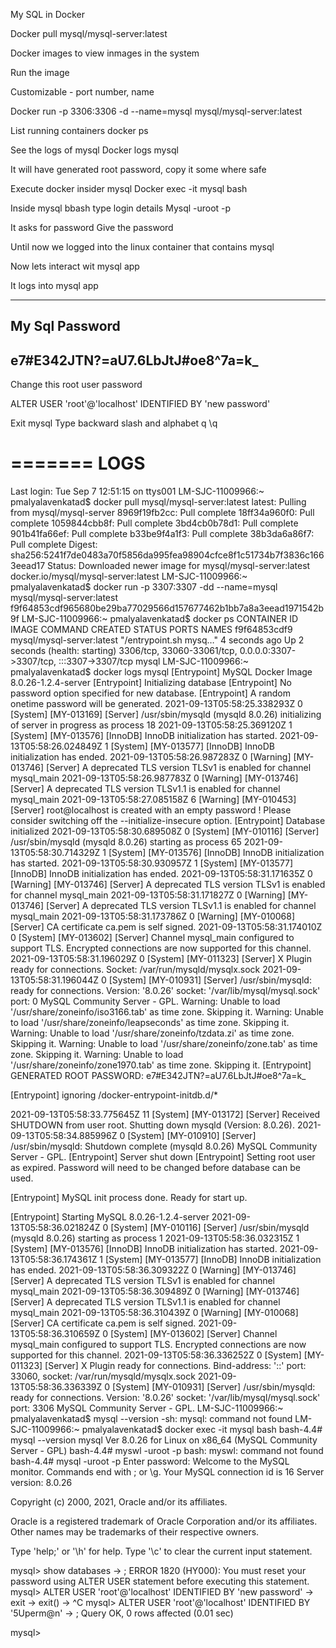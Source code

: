 My SQL in Docker

Docker pull mysql/mysql-server:latest

Docker images to view inmages in the system




Run the image

Customizable - port number, name


Docker run -p 3306:3306 -d --name=mysql mysql/mysql-server:latest



List running containers docker ps

See the logs of mysql
Docker logs mysql

It will have generated root password, copy it some where safe


Execute docker insider mysql
Docker exec -it mysql bash


Inside mysql bbash type login details
Mysql -uroot -p

It asks for password
Give the password

Until now we logged into the linux container that contains mysql

Now lets interact wit mysql app


It logs into mysql app


-------------
My Sql Password
-------------
e7#E342JTN?=aU7.6LbJtJ#oe8^7a=k_
---------------


Change this root user password

ALTER USER 'root'@'localhost' IDENTIFIED BY 'new password'

Exit mysql
 Type backward slash and alphabet q
\q


=======
LOGS
=======
Last login: Tue Sep  7 12:51:15 on ttys001
LM-SJC-11009966:~ pmalyalavenkatad$ docker pull mysql/mysql-server:latest
latest: Pulling from mysql/mysql-server
8969f19fb2cc: Pull complete 
18ff34a960f0: Pull complete 
1059844cbb8f: Pull complete 
3bd4cb0b78d1: Pull complete 
901b41fa66ef: Pull complete 
b33be9f4a1f3: Pull complete 
38b3da6a86f7: Pull complete 
Digest: sha256:5241f7de0483a70f5856da995fea98904cfce8f1c51734b7f3836c1663eead17
Status: Downloaded newer image for mysql/mysql-server:latest
docker.io/mysql/mysql-server:latest
LM-SJC-11009966:~ pmalyalavenkatad$ docker run -p 3307:3307 -dd --name=mysql mysql/mysql-server:latest
f9f64853cdf965680be29ba77029566d157677462b1bb7a8a3eead1971542b9f
LM-SJC-11009966:~ pmalyalavenkatad$ docker ps
CONTAINER ID   IMAGE                       COMMAND                  CREATED         STATUS                            PORTS                                                                  NAMES
f9f64853cdf9   mysql/mysql-server:latest   "/entrypoint.sh mysq…"   4 seconds ago   Up 2 seconds (health: starting)   3306/tcp, 33060-33061/tcp, 0.0.0.0:3307->3307/tcp, :::3307->3307/tcp   mysql
LM-SJC-11009966:~ pmalyalavenkatad$ docker logs mysql
[Entrypoint] MySQL Docker Image 8.0.26-1.2.4-server
[Entrypoint] Initializing database
[Entrypoint] No password option specified for new database.
[Entrypoint]   A random onetime password will be generated.
2021-09-13T05:58:25.338293Z 0 [System] [MY-013169] [Server] /usr/sbin/mysqld (mysqld 8.0.26) initializing of server in progress as process 18
2021-09-13T05:58:25.369120Z 1 [System] [MY-013576] [InnoDB] InnoDB initialization has started.
2021-09-13T05:58:26.024849Z 1 [System] [MY-013577] [InnoDB] InnoDB initialization has ended.
2021-09-13T05:58:26.987283Z 0 [Warning] [MY-013746] [Server] A deprecated TLS version TLSv1 is enabled for channel mysql_main
2021-09-13T05:58:26.987783Z 0 [Warning] [MY-013746] [Server] A deprecated TLS version TLSv1.1 is enabled for channel mysql_main
2021-09-13T05:58:27.085158Z 6 [Warning] [MY-010453] [Server] root@localhost is created with an empty password ! Please consider switching off the --initialize-insecure option.
[Entrypoint] Database initialized
2021-09-13T05:58:30.689508Z 0 [System] [MY-010116] [Server] /usr/sbin/mysqld (mysqld 8.0.26) starting as process 65
2021-09-13T05:58:30.714329Z 1 [System] [MY-013576] [InnoDB] InnoDB initialization has started.
2021-09-13T05:58:30.930957Z 1 [System] [MY-013577] [InnoDB] InnoDB initialization has ended.
2021-09-13T05:58:31.171635Z 0 [Warning] [MY-013746] [Server] A deprecated TLS version TLSv1 is enabled for channel mysql_main
2021-09-13T05:58:31.171827Z 0 [Warning] [MY-013746] [Server] A deprecated TLS version TLSv1.1 is enabled for channel mysql_main
2021-09-13T05:58:31.173786Z 0 [Warning] [MY-010068] [Server] CA certificate ca.pem is self signed.
2021-09-13T05:58:31.174010Z 0 [System] [MY-013602] [Server] Channel mysql_main configured to support TLS. Encrypted connections are now supported for this channel.
2021-09-13T05:58:31.196029Z 0 [System] [MY-011323] [Server] X Plugin ready for connections. Socket: /var/run/mysqld/mysqlx.sock
2021-09-13T05:58:31.196044Z 0 [System] [MY-010931] [Server] /usr/sbin/mysqld: ready for connections. Version: '8.0.26'  socket: '/var/lib/mysql/mysql.sock'  port: 0  MySQL Community Server - GPL.
Warning: Unable to load '/usr/share/zoneinfo/iso3166.tab' as time zone. Skipping it.
Warning: Unable to load '/usr/share/zoneinfo/leapseconds' as time zone. Skipping it.
Warning: Unable to load '/usr/share/zoneinfo/tzdata.zi' as time zone. Skipping it.
Warning: Unable to load '/usr/share/zoneinfo/zone.tab' as time zone. Skipping it.
Warning: Unable to load '/usr/share/zoneinfo/zone1970.tab' as time zone. Skipping it.
[Entrypoint] GENERATED ROOT PASSWORD: e7#E342JTN?=aU7.6LbJtJ#oe8^7a=k_

[Entrypoint] ignoring /docker-entrypoint-initdb.d/*

2021-09-13T05:58:33.775645Z 11 [System] [MY-013172] [Server] Received SHUTDOWN from user root. Shutting down mysqld (Version: 8.0.26).
2021-09-13T05:58:34.885996Z 0 [System] [MY-010910] [Server] /usr/sbin/mysqld: Shutdown complete (mysqld 8.0.26)  MySQL Community Server - GPL.
[Entrypoint] Server shut down
[Entrypoint] Setting root user as expired. Password will need to be changed before database can be used.

[Entrypoint] MySQL init process done. Ready for start up.

[Entrypoint] Starting MySQL 8.0.26-1.2.4-server
2021-09-13T05:58:36.021824Z 0 [System] [MY-010116] [Server] /usr/sbin/mysqld (mysqld 8.0.26) starting as process 1
2021-09-13T05:58:36.032315Z 1 [System] [MY-013576] [InnoDB] InnoDB initialization has started.
2021-09-13T05:58:36.174361Z 1 [System] [MY-013577] [InnoDB] InnoDB initialization has ended.
2021-09-13T05:58:36.309322Z 0 [Warning] [MY-013746] [Server] A deprecated TLS version TLSv1 is enabled for channel mysql_main
2021-09-13T05:58:36.309489Z 0 [Warning] [MY-013746] [Server] A deprecated TLS version TLSv1.1 is enabled for channel mysql_main
2021-09-13T05:58:36.310439Z 0 [Warning] [MY-010068] [Server] CA certificate ca.pem is self signed.
2021-09-13T05:58:36.310659Z 0 [System] [MY-013602] [Server] Channel mysql_main configured to support TLS. Encrypted connections are now supported for this channel.
2021-09-13T05:58:36.336252Z 0 [System] [MY-011323] [Server] X Plugin ready for connections. Bind-address: '::' port: 33060, socket: /var/run/mysqld/mysqlx.sock
2021-09-13T05:58:36.336339Z 0 [System] [MY-010931] [Server] /usr/sbin/mysqld: ready for connections. Version: '8.0.26'  socket: '/var/lib/mysql/mysql.sock'  port: 3306  MySQL Community Server - GPL.
LM-SJC-11009966:~ pmalyalavenkatad$ mysql --version
-sh: mysql: command not found
LM-SJC-11009966:~ pmalyalavenkatad$ docker exec -it mysql bash
bash-4.4# mysql --version
mysql  Ver 8.0.26 for Linux on x86_64 (MySQL Community Server - GPL)
bash-4.4# myswl -uroot -p
bash: myswl: command not found
bash-4.4# mysql -uroot -p
Enter password: 
Welcome to the MySQL monitor.  Commands end with ; or \g.
Your MySQL connection id is 16
Server version: 8.0.26

Copyright (c) 2000, 2021, Oracle and/or its affiliates.

Oracle is a registered trademark of Oracle Corporation and/or its
affiliates. Other names may be trademarks of their respective
owners.

Type 'help;' or '\h' for help. Type '\c' to clear the current input statement.

mysql> show databases
    -> ;
ERROR 1820 (HY000): You must reset your password using ALTER USER statement before executing this statement.
mysql> ALTER USER 'root'@'localhost' IDENTIFIED BY 'new password'
    -> exit
    -> exit()
    -> ^C
mysql> ALTER USER 'root'@'localhost' IDENTIFIED BY '5Uperm@n'
    -> ;
Query OK, 0 rows affected (0.01 sec)

mysql> 


